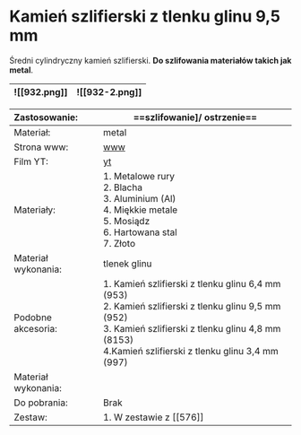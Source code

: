 # Kamień szlifierski z tlenku glinu 9,5 mm

Średni cylindryczny kamień szlifierski. **Do szlifowania materiałów takich jak metal**.



| ![[932.png]] | ![[932-2.png]] |
| ------------ | -------------- |


| Zastosowanie:       | ==szlifowanie]/ ostrzenie==                                                                                                                                                                                      |
| :------------------ | ---------------------------------------------------------------------------------------------------------------------------------------------------------------------------------------------------------------- |
| Materiał:           | metal                                                                                                                                                                                                            |
| Strona www:         | [www](https://www.dremel.com/pl/pl/p/kamien-szlifierski-z-tlenku-glinu-95-mm-26150932ja)                                                                                                                         |
| Film YT:            | [yt](https://www.youtube.com/watch?v=71OR1mbiZ34)                                                                                                                                                                |
| Materiały:          | 1. Metalowe rury<br>2. Blacha <br>3. Aluminium (Al)<br>4. Miękkie metale<br>5. Mosiądz<br>6. Hartowana stal<br>7. Złoto                                                                                          |
| Materiał wykonania: | tlenek glinu                                                                                                                                                                                                     |
| Podobne akcesoria:  | 1. Kamień szlifierski z tlenku glinu 6,4 mm (953)<br>2. Kamień szlifierski z tlenku glinu 9,5 mm (952)<br>3. Kamień szlifierski z tlenku glinu 4,8 mm (8153)<br>4.Kamień szlifierski z tlenku glinu 3,4 mm (997) |
| Materiał wykonania: |                                                                                                                                                                                                                  |
| Do pobrania:        | Brak                                                                                                                                                                                                             |
| Zestaw:             | 1. W zestawie z [[576]]                                                                                                                                                                                          |
